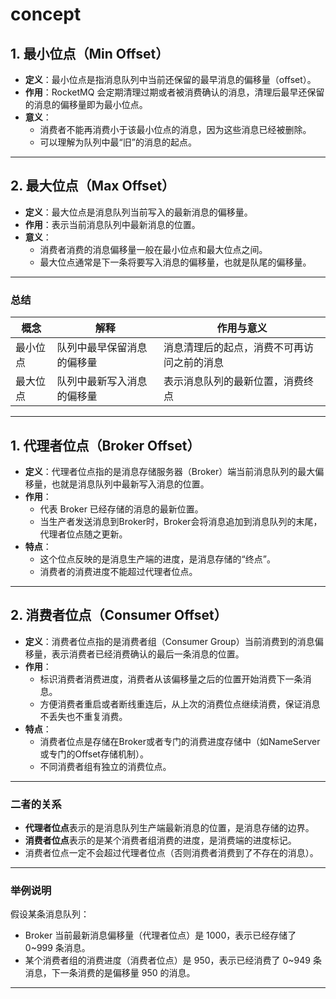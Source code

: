 # concept


## 1. 最小位点（Min Offset）

- **定义**：最小位点是指消息队列中当前还保留的最早消息的偏移量（offset）。
- **作用**：RocketMQ 会定期清理过期或者被消费确认的消息，清理后最早还保留的消息的偏移量即为最小位点。
- **意义**：
    - 消费者不能再消费小于该最小位点的消息，因为这些消息已经被删除。
    - 可以理解为队列中最“旧”的消息的起点。
---

## 2. 最大位点（Max Offset）

- **定义**：最大位点是消息队列当前写入的最新消息的偏移量。
- **作用**：表示当前消息队列中最新消息的位置。
- **意义**：
    - 消费者消费的消息偏移量一般在最小位点和最大位点之间。
    - 最大位点通常是下一条将要写入消息的偏移量，也就是队尾的偏移量。

---
### 总结

| 概念   | 解释            | 作用与意义                 |
|------|---------------|-----------------------|
| 最小位点 | 队列中最早保留消息的偏移量 | 消息清理后的起点，消费不可再访问之前的消息 |
| 最大位点 | 队列中最新写入消息的偏移量 | 表示消息队列的最新位置，消费终点      |

---

## 1. 代理者位点（Broker Offset）

- **定义**：代理者位点指的是消息存储服务器（Broker）端当前消息队列的最大偏移量，也就是消息队列中最新写入消息的位置。
- **作用**：
    - 代表 Broker 已经存储的消息的最新位置。
    - 当生产者发送消息到Broker时，Broker会将消息追加到消息队列的末尾，代理者位点随之更新。
- **特点**：
    - 这个位点反映的是消息生产端的进度，是消息存储的“终点”。
    - 消费者的消费进度不能超过代理者位点。

---

## 2. 消费者位点（Consumer Offset）

- **定义**：消费者位点指的是消费者组（Consumer Group）当前消费到的消息偏移量，表示消费者已经消费确认的最后一条消息的位置。
- **作用**：
    - 标识消费者消费进度，消费者从该偏移量之后的位置开始消费下一条消息。
    - 方便消费者重启或者断线重连后，从上次的消费位点继续消费，保证消息不丢失也不重复消费。
- **特点**：
    - 消费者位点是存储在Broker或者专门的消费进度存储中（如NameServer或专门的Offset存储机制）。
    - 不同消费者组有独立的消费位点。

---

### 二者的关系

- **代理者位点**表示的是消息队列生产端最新消息的位置，是消息存储的边界。
- **消费者位点**表示的是某个消费者组消费的进度，是消费端的进度标记。
- 消费者位点一定不会超过代理者位点（否则消费者消费到了不存在的消息）。

---

### 举例说明

假设某条消息队列：

- Broker 当前最新消息偏移量（代理者位点）是 1000，表示已经存储了 0~999 条消息。
- 某个消费者组的消费进度（消费者位点）是 950，表示已经消费了 0~949 条消息，下一条消费的是偏移量 950 的消息。

---
